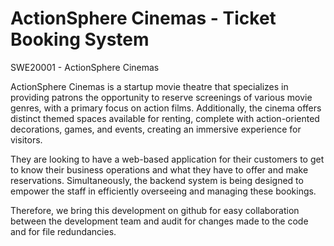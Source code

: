 # ActionSphere Cinemas - Ticket Booking System
SWE20001 - ActionSphere Cinemas


ActionSphere Cinemas is a startup movie theatre that specializes in providing patrons the opportunity to reserve screenings of various movie genres, with a primary focus on action films. Additionally, the cinema offers distinct themed spaces available for renting, complete with action-oriented decorations, games, and events, creating an immersive experience for visitors. 

They are looking to have a web-based application for their customers to get to know their business operations and what they have to offer and make reservations. Simultaneously, the backend system is being designed to empower the staff in efficiently overseeing and managing these bookings. 

Therefore, we bring this development on github for easy collaboration between the development team and audit for changes made to the code and for file redundancies.
